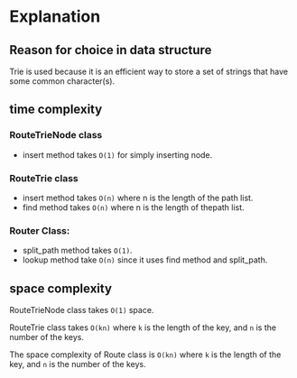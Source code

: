 # Explanation

## Reason for choice in data structure

Trie is used because it is an efficient way to store a set of strings that have some common character(s).

## time complexity


### RouteTrieNode class
- insert method takes `O(1)` for simply inserting node.

### RouteTrie class
- insert method takes `O(n)` where n is the length of the path list.
- find method takes `O(n)` where n is the length of thepath list.

### Router Class:
- split_path method takes `O(1)`.
- lookup method take `O(n)` since it uses find method and split_path.

## space complexity

RouteTrieNode class takes `O(1)` space.

RouteTrie class takes `O(kn)` where `k` is the length of the key, and `n` is the number of the keys.

The space complexity of Route class is `O(kn)` where `k` is the length of the key, and `n` is the number of the keys.